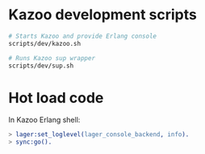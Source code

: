 Kazoo development scripts
=========================

```sh
# Starts Kazoo and provide Erlang console
scripts/dev/kazoo.sh

# Runs Kazoo sup wrapper
scripts/dev/sup.sh
```

Hot load code
=============
In Kazoo Erlang shell:
```erlang
> lager:set_loglevel(lager_console_backend, info).
> sync:go().
```
